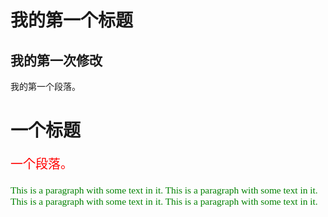 <!DOCTYPE html>
<html>
<head>
<meta charset="utf-8">
<title>菜鸟教程(runoob.com)</title>
</head>
<body>

<h1>我的第一个标题</h1>
<h2>我的第一次修改</h2>
<p>我的第一个段落。</p>

</body>
</html>


<!DOCTYPE html>
<html>
<head> 
<meta charset="utf-8"> 
<title>菜鸟教程(runoob.com)</title> 
</head>
<body>
<h1 style="font-family:verdana;">一个标题</h1>
<p style="font-family:arial;color:red;font-size:20px;">一个段落。</p>
</body>
</html>


<!DOCTYPE html>
<html>
<body>

<p style="font-family:verdana;font-size:110%;color:green">
This is a paragraph with some text in it. This is a paragraph with some text in it. This is a paragraph with some text in it. This is a paragraph with some text in it.
</p>

</body>
</html>
